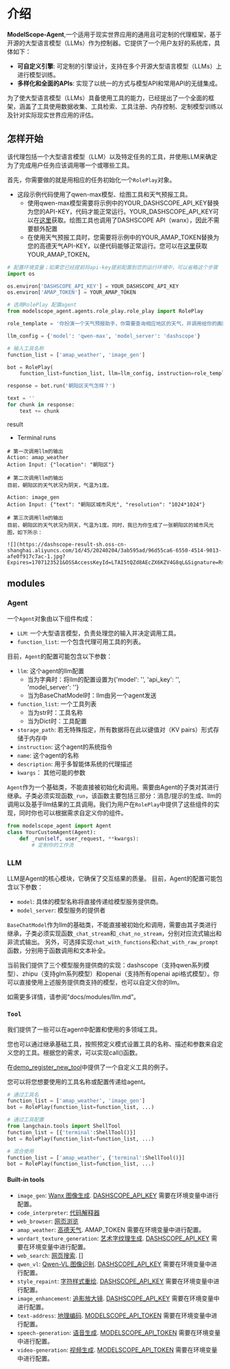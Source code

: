 # 介绍

**ModelScope-Agent**,一个适用于现实世界应用的通用且可定制的代理框架，基于开源的大型语言模型（LLMs）作为控制器。它提供了一个用户友好的系统库，具体如下：
- **可自定义引擎**: 可定制的引擎设计，支持在多个开源大型语言模型（LLMs）上进行模型训练。
- **多样化和全面的APIs**: 实现了以统一的方式与模型API和常用API的无缝集成。

为了使大型语言模型（LLMs）具备使用工具的能力，已经提出了一个全面的框架，涵盖了工具使用数据收集、工具检索、工具注册、内存控制、定制模型训练以及针对实际现实世界应用的评估。

## 怎样开始

该代理包括一个大型语言模型（LLM）以及特定任务的工具，并使用LLM来确定为了完成用户任务应该调用哪一个或哪些工具。

首先，你需要做的就是用相应的任务初始化一个`RolePlay`对象。

- 这段示例代码使用了qwen-max模型、绘图工具和天气预报工具。
    - 使用qwen-max模型需要将示例中的YOUR_DASHSCOPE_API_KEY替换为您的API-KEY，代码才能正常运行。YOUR_DASHSCOPE_API_KEY可以在[这里](https://help.aliyun.com/zh/dashscope/developer-reference/activate-dashscope-and-create-an-api-key)获取。绘图工具也调用了DASHSCOPE API（wanx），因此不需要额外配置
    - 在使用天气预报工具时，您需要将示例中的YOUR_AMAP_TOKEN替换为您的高德天气API-KEY，以便代码能够正常运行。您可以在[这里](https://lbs.amap.com/api/javascript-api-v2/guide/services/weather)获取YOUR_AMAP_TOKEN。

```Python
# 配置环境变量；如果您已经提前将api-key提前配置到您的运行环境中，可以省略这个步骤
import os

os.environ['DASHSCOPE_API_KEY'] = YOUR_DASHSCOPE_API_KEY
os.environ['AMAP_TOKEN'] = YOUR_AMAP_TOKEN

# 选用RolePlay 配置agent
from modelscope_agent.agents.role_play.role_play import RolePlay

role_template = '你扮演一个天气预报助手，你需要查询相应地区的天气，并调用给你的画图工具绘制一张城市的图。'

llm_config = {'model': 'qwen-max', 'model_server': 'dashscope'}

# 输入工具名称
function_list = ['amap_weather', 'image_gen']

bot = RolePlay(
    function_list=function_list, llm=llm_config, instruction=role_template)

response = bot.run('朝阳区天气怎样？')

text = ''
for chunk in response:
    text += chunk
```

result
- Terminal runs
```shell
# 第一次调用llm的输出
Action: amap_weather
Action Input: {"location": "朝阳区"}

# 第二次调用llm的输出
目前，朝阳区的天气状况为阴天，气温为1度。

Action: image_gen
Action Input: {"text": "朝阳区城市风光", "resolution": "1024*1024"}

# 第三次调用llm的输出
目前，朝阳区的天气状况为阴天，气温为1度。同时，我已为你生成了一张朝阳区的城市风光图，如下所示：

![](https://dashscope-result-sh.oss-cn-shanghai.aliyuncs.com/1d/45/20240204/3ab595ad/96d55ca6-6550-4514-9013-afe0f917c7ac-1.jpg?Expires=1707123521&OSSAccessKeyId=LTAI5tQZd8AEcZX6KZV4G8qL&Signature=RsJRt7zsv2y4kg7D9QtQHuVkXZY%3D)
```

## modules
### Agent

一个`Agent`对象由以下组件构成：

- `LLM`: 一个大型语言模型，负责处理您的输入并决定调用工具。
- `function_list`: 一个包含代理可用工具的列表。

目前，`Agent`的配置可能包含以下参数：
- `llm`: 这个agent的llm配置
    - 当为字典时：将llm的配置设置为{'model': '', 'api_key': '', 'model_server': ''}
    - 当为BaseChatModel时：llm由另一个agent发送
- `function_list`: 一个工具列表
    - 当为str时：工具名称
    - 当为Dict时：工具配置
- `storage_path`: 若无特殊指定，所有数据将在此以键值对（KV pairs）形式存储于内存中
- `instruction`: 这个agent的系统指令
- `name`: 这个agent的名称
- `description`: 用于多智能体系统的代理描述
- `kwargs`： 其他可能的参数

`Agent`作为一个基础类，不能直接被初始化和调用。需要由Agent的子类对其进行继承。子类必须实现函数`_run`，该函数主要包括三部分：消息/提示的生成、llm的调用以及基于llm结果的工具调用。我们为用户在`RolePlay`中提供了这些组件的实现，同时你也可以根据需求自定义你的组件。

```python
from modelscope_agent import Agent
class YourCustomAgent(Agent):
    def _run(self, user_request, **kwargs):
        # 定制你的工作流
```


### LLM
LLM是Agent的核心模块，它确保了交互结果的质量。
目前，Agent的配置可能包含以下参数：
- `model`: 具体的模型名称将直接传递给模型服务提供商。
- `model_server`: 模型服务的提供者

`BaseChatModel`作为llm的基础类，不能直接被初始化和调用，需要由其子类进行继承，子类必须实现函数`_chat_stream`和`_chat_no_stream`，分别对应流式输出和非流式输出。
另外，可选择实现`chat_with_functions`和`chat_with_raw_prompt`函数，分别用于函数调用和文本补全。

当前我们提供了三个模型服务提供商的实现：dashscope（支持qwen系列模型）、zhipu（支持glm系列模型）和openai（支持所有openai api格式模型）。你可以直接使用上述服务提供商支持的模型，也可以自定义你的llm。

如需更多详情，请参阅“docs/modules/llm.md”。

### `Tool`

我们提供了一些可以在agent中配置和使用的多领域工具。

您也可以通过继承基础工具，按照预定义模式设置工具的名称、描述和参数来自定义您的工具。根据您的需求，可以实现call()函数。

在[demo_register_new_tool](../demo/demo_register_new_tool.ipynb)中提供了一个自定义工具的例子。

您可以将您想要使用的工具名称或配置传递给agent。
```python
# 通过工具名
function_list = ['amap_weather', 'image_gen']
bot = RolePlay(function_list=function_list, ...)

# 通过工具配置
from langchain.tools import ShellTool
function_list = [{'terminal':ShellTool()}]
bot = RolePlay(function_list=function_list, ...)

# 混合使用
function_list = ['amap_weather', {'terminal':ShellTool()}]
bot = RolePlay(function_list=function_list, ...)
```

#### Built-in tools
- `image_gen`: [Wanx 图像生成](https://help.aliyun.com/zh/dashscope/developer-reference/tongyi-wanxiang). [DASHSCOPE_API_KEY](https://help.aliyun.com/zh/dashscope/developer-reference/activate-dashscope-and-create-an-api-key) 需要在环境变量中进行配置。
- `code_interpreter`: [代码解释器](https://jupyter-client.readthedocs.io/en/5.2.2/api/client.html)
- `web_browser`: [网页浏览](https://python.langchain.com/docs/use_cases/web_scraping)
- `amap_weather`: [高德天气](https://lbs.amap.com/api/javascript-api-v2/guide/services/weather). AMAP_TOKEN 需要在环境变量中进行配置。
- `wordart_texture_generation`: [艺术字纹理生成](https://help.aliyun.com/zh/dashscope/developer-reference/wordart). [DASHSCOPE_API_KEY](https://help.aliyun.com/zh/dashscope/developer-reference/activate-dashscope-and-create-an-api-key) 需要在环境变量中进行配置。
- `web_search`: [网页搜索](https://learn.microsoft.com/en-us/bing/search-apis/bing-web-search/overview). []
- `qwen_vl`: [Qwen-VL 图像识别](https://help.aliyun.com/zh/dashscope/developer-reference/tongyi-qianwen-vl-plus-api). [DASHSCOPE_API_KEY](https://help.aliyun.com/zh/dashscope/developer-reference/activate-dashscope-and-create-an-api-key) 需要在环境变量中进行配置。
- `style_repaint`: [字符样式重绘](https://help.aliyun.com/zh/dashscope/developer-reference/tongyi-wanxiang-style-repaint). [DASHSCOPE_API_KEY](https://help.aliyun.com/zh/dashscope/developer-reference/activate-dashscope-and-create-an-api-key) 需要在环境变量中进行配置。
- `image_enhancement`: [追影放大镜](https://github.com/dreamoving/Phantom). [DASHSCOPE_API_KEY](https://help.aliyun.com/zh/dashscope/developer-reference/activate-dashscope-and-create-an-api-key) 需要在环境变量中进行配置。
- `text-address`: [地理编码](https://www.modelscope.cn/models/iic/mgeo_geographic_elements_tagging_chinese_base/summary). [MODELSCOPE_API_TOKEN](https://www.modelscope.cn/my/myaccesstoken) 需要在环境变量中进行配置。
- `speech-generation`: [语音生成](https://www.modelscope.cn/models/iic/speech_sambert-hifigan_tts_zh-cn_16k/summary). [MODELSCOPE_API_TOKEN](https://www.modelscope.cn/my/myaccesstoken) 需要在环境变量中进行配置。
- `video-generation`: [视频生成](https://www.modelscope.cn/models/iic/text-to-video-synthesis/summary). [MODELSCOPE_API_TOKEN](https://www.modelscope.cn/my/myaccesstoken) 需要在环境变量中进行配置。

